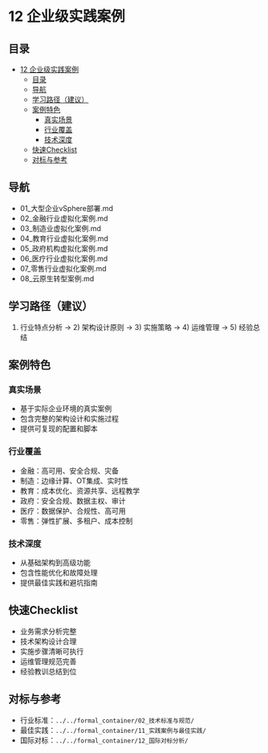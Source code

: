 # 12 企业级实践案例

## 目录

- [12 企业级实践案例](#12-企业级实践案例)
  - [目录](#目录)
  - [导航](#导航)
  - [学习路径（建议）](#学习路径建议)
  - [案例特色](#案例特色)
    - [真实场景](#真实场景)
    - [行业覆盖](#行业覆盖)
    - [技术深度](#技术深度)
  - [快速Checklist](#快速checklist)
  - [对标与参考](#对标与参考)

## 导航

- 01_大型企业vSphere部署.md
- 02_金融行业虚拟化案例.md
- 03_制造业虚拟化案例.md
- 04_教育行业虚拟化案例.md
- 05_政府机构虚拟化案例.md
- 06_医疗行业虚拟化案例.md
- 07_零售行业虚拟化案例.md
- 08_云原生转型案例.md

## 学习路径（建议）

1) 行业特点分析 → 2) 架构设计原则 → 3) 实施策略 → 4) 运维管理 → 5) 经验总结

## 案例特色

### 真实场景

- 基于实际企业环境的真实案例
- 包含完整的架构设计和实施过程
- 提供可复现的配置和脚本

### 行业覆盖

- 金融：高可用、安全合规、灾备
- 制造：边缘计算、OT集成、实时性
- 教育：成本优化、资源共享、远程教学
- 政府：安全合规、数据主权、审计
- 医疗：数据保护、合规性、高可用
- 零售：弹性扩展、多租户、成本控制

### 技术深度

- 从基础架构到高级功能
- 包含性能优化和故障处理
- 提供最佳实践和避坑指南

## 快速Checklist

- 业务需求分析完整
- 技术架构设计合理
- 实施步骤清晰可执行
- 运维管理规范完善
- 经验教训总结到位

## 对标与参考

- 行业标准：`../../formal_container/02_技术标准与规范/`
- 最佳实践：`../../formal_container/11_实践案例与最佳实践/`
- 国际对标：`../../formal_container/12_国际对标分析/`

